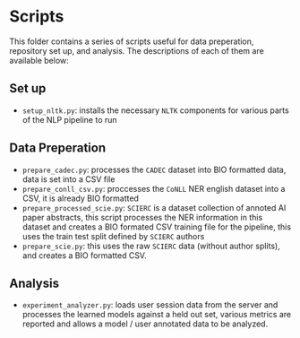 # Scripts

This folder contains a series of scripts useful for data preperation, repository set up, and analysis. The descriptions of each of them are available below:

## Set up

* `setup_nltk.py`: installs the necessary `NLTK` components for various parts of the NLP pipeline to run


## Data Preperation

* `prepare_cadec.py`: processes the `CADEC` dataset into BIO formatted data, data is set into a CSV file
* `prepare_conll_csv.py`: proccesses the `CoNLL` NER english dataset into a CSV, it is already BIO formatted
* `prepare_processed_scie.py`: `SCIERC` is a dataset collection of annoted AI paper abstracts, this script processes the NER information in this dataset and creates a BIO formated CSV training file for the pipeline, this uses the train test split defined by `SCIERC` authors
* `prepare_scie.py`: this uses the raw `SCIERC` data (without author splits), and creates a BIO formatted CSV.

## Analysis

* `experiment_analyzer.py`: loads user session data from the server and processes the learned models against a held out set, various metrics are reported and allows a model / user annotated data to be analyzed.